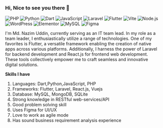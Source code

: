 ### Hi, Nice to see you there 👋

![PHP](https://img.shields.io/badge/PHP-777BB4?style=flat-square&logo=php&logoColor=white)
![Python](https://img.shields.io/badge/Python-3776AB?style=flat-square&logo=python&logoColor=white)
![Dart](https://img.shields.io/badge/dart-%230175C2.svg?style=flat-square&logo=dart&logoColor=white)
![JavaScript](https://img.shields.io/badge/JavaScript-F7DF1E?style=flat-square&logo=javascript&logoColor=black)
![Laravel](https://img.shields.io/badge/Laravel-FF2D20?style=flat-square&logo=laravel&logoColor=white)
![Flutter](https://img.shields.io/badge/Flutter-%2302569B.svg?style=flat-square&logo=Flutter&logoColor=white)
![Vite](https://img.shields.io/badge/Vite-593D88?style=flat-square&logo=vite&logoColor=white)
![Node.js](https://img.shields.io/badge/Node.js-43853D?style=flat-square&logo=node.js&logoColor=white)
![WordPress](https://img.shields.io/badge/Wordpress-21759B?style=flat-square&logo=wordpress&logoColor=white)
![Elementor](https://img.shields.io/badge/Elementor-9146FF?style=flat-square&logo=elementor&logoColor=white)
![MySQL](https://img.shields.io/badge/MySQL-005C84?style=flat-square&logo=mysql&logoColor=white)
![Figma](https://img.shields.io/badge/figma-%23F24E1E.svg?style=flat-square&logo=figma&logoColor=white)




I'm Md. Nazim Uddin, currently serving as an IT team lead. In my role as a team leader, I enthusiastically utilize a range of technologies. One of my favorites is Flutter, a versatile framework enabling the creation of native apps across various platforms. Additionally, I harness the power of Laravel for backend development and React.js for frontend web development. These tools collectively empower me to craft seamless and innovative digital solutions.

**Skills I have**
1. Languages: Dart,Python,JavaScript, PHP
2. Frameworks: Flutter, Laravel, React.js, Vuejs
3. Database: MySQL, MongoDB, SQLite
4. Strong knowledge in RESTful web-services/API
5. Good problem solving skill
6. Uses Figma for UI/UX
7. Love to work as agile mode
8. Has sound business requirement analysis experience 
